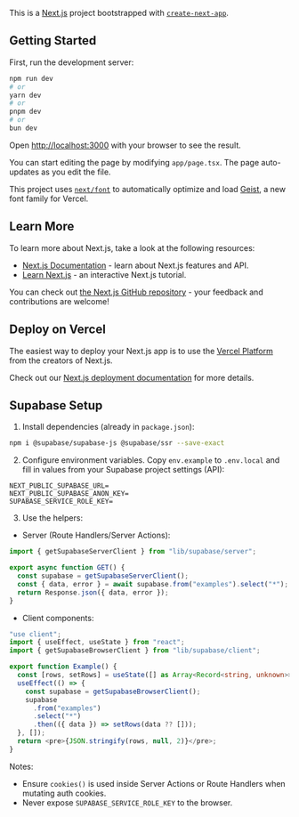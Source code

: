 This is a [Next.js](https://nextjs.org) project bootstrapped with [`create-next-app`](https://nextjs.org/docs/app/api-reference/cli/create-next-app).

## Getting Started

First, run the development server:

```bash
npm run dev
# or
yarn dev
# or
pnpm dev
# or
bun dev
```

Open [http://localhost:3000](http://localhost:3000) with your browser to see the result.

You can start editing the page by modifying `app/page.tsx`. The page auto-updates as you edit the file.

This project uses [`next/font`](https://nextjs.org/docs/app/building-your-application/optimizing/fonts) to automatically optimize and load [Geist](https://vercel.com/font), a new font family for Vercel.

## Learn More

To learn more about Next.js, take a look at the following resources:

- [Next.js Documentation](https://nextjs.org/docs) - learn about Next.js features and API.
- [Learn Next.js](https://nextjs.org/learn) - an interactive Next.js tutorial.

You can check out [the Next.js GitHub repository](https://github.com/vercel/next.js) - your feedback and contributions are welcome!

## Deploy on Vercel

The easiest way to deploy your Next.js app is to use the [Vercel Platform](https://vercel.com/new?utm_medium=default-template&filter=next.js&utm_source=create-next-app&utm_campaign=create-next-app-readme) from the creators of Next.js.

Check out our [Next.js deployment documentation](https://nextjs.org/docs/app/building-your-application/deploying) for more details.

## Supabase Setup

1. Install dependencies (already in `package.json`):

```bash
npm i @supabase/supabase-js @supabase/ssr --save-exact
```

2. Configure environment variables. Copy `env.example` to `.env.local` and fill in values from your Supabase project settings (API):

```
NEXT_PUBLIC_SUPABASE_URL=
NEXT_PUBLIC_SUPABASE_ANON_KEY=
SUPABASE_SERVICE_ROLE_KEY=
```

3. Use the helpers:

- Server (Route Handlers/Server Actions):

```ts
import { getSupabaseServerClient } from "lib/supabase/server";

export async function GET() {
  const supabase = getSupabaseServerClient();
  const { data, error } = await supabase.from("examples").select("*");
  return Response.json({ data, error });
}
```

- Client components:

```ts
"use client";
import { useEffect, useState } from "react";
import { getSupabaseBrowserClient } from "lib/supabase/client";

export function Example() {
  const [rows, setRows] = useState([] as Array<Record<string, unknown>>);
  useEffect(() => {
    const supabase = getSupabaseBrowserClient();
    supabase
      .from("examples")
      .select("*")
      .then(({ data }) => setRows(data ?? []));
  }, []);
  return <pre>{JSON.stringify(rows, null, 2)}</pre>;
}
```

Notes:

- Ensure `cookies()` is used inside Server Actions or Route Handlers when mutating auth cookies.
- Never expose `SUPABASE_SERVICE_ROLE_KEY` to the browser.
